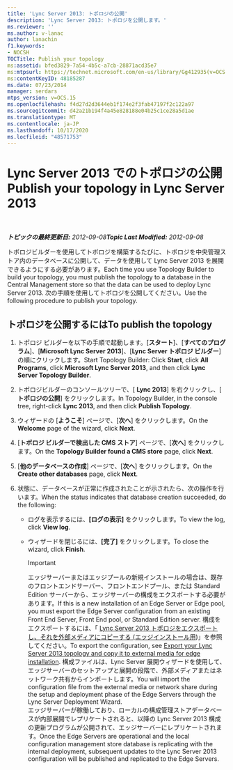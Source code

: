 ```yaml
---
title: 'Lync Server 2013: トポロジの公開'
description: 'Lync Server 2013: トポロジを公開します。'
ms.reviewer: ''
ms.author: v-lanac
author: lanachin
f1.keywords:
- NOCSH
TOCTitle: Publish your topology
ms:assetid: bfed3829-7a54-4b5c-a7cb-28871acd35e7
ms:mtpsurl: https://technet.microsoft.com/en-us/library/Gg412935(v=OCS.15)
ms:contentKeyID: 48185287
ms.date: 07/23/2014
manager: serdars
mtps_version: v=OCS.15
ms.openlocfilehash: f4d27d2d3644eb1f174e2f3fab47197f2c122a97
ms.sourcegitcommit: d42a21b194f4a45e828188e04b25c1ce28a5d1ae
ms.translationtype: MT
ms.contentlocale: ja-JP
ms.lasthandoff: 10/17/2020
ms.locfileid: "48571753"
---
```

# <a name="publish-your-topology-in-lync-server-2013"></a><span data-ttu-id="5311e-103">Lync Server 2013 でのトポロジの公開</span><span class="sxs-lookup"><span data-stu-id="5311e-103">Publish your topology in Lync Server 2013</span></span>

<div data-xmlns="http://www.w3.org/1999/xhtml">

<div class="topic" data-xmlns="http://www.w3.org/1999/xhtml" data-msxsl="urn:schemas-microsoft-com:xslt" data-cs="https://msdn.microsoft.com/">

<div data-asp="https://msdn2.microsoft.com/asp">



</div>

<div id="mainSection">

<div id="mainBody">

<span> </span>

<span data-ttu-id="5311e-104">_**トピックの最終更新日:** 2012-09-08_</span><span class="sxs-lookup"><span data-stu-id="5311e-104">_**Topic Last Modified:** 2012-09-08_</span></span>

<span data-ttu-id="5311e-105">トポロジビルダーを使用してトポロジを構築するたびに、トポロジを中央管理ストア内のデータベースに公開して、データを使用して Lync Server 2013 を展開できるようにする必要があります。</span><span class="sxs-lookup"><span data-stu-id="5311e-105">Each time you use Topology Builder to build your topology, you must publish the topology to a database in the Central Management store so that the data can be used to deploy Lync Server 2013.</span></span> <span data-ttu-id="5311e-106">次の手順を使用してトポロジを公開してください。</span><span class="sxs-lookup"><span data-stu-id="5311e-106">Use the following procedure to publish your topology.</span></span>

<div>

## <a name="to-publish-the-topology"></a><span data-ttu-id="5311e-107">トポロジを公開するには</span><span class="sxs-lookup"><span data-stu-id="5311e-107">To publish the topology</span></span>

1.  <span data-ttu-id="5311e-108">トポロジ ビルダーを以下の手順で起動します。[**スタート**]、[**すべてのプログラム**]、[**Microsoft Lync Server 2013**]、[**Lync Server トポロジ ビルダー**] の順にクリックします。</span><span class="sxs-lookup"><span data-stu-id="5311e-108">Start Topology Builder: Click **Start**, click **All Programs**, click **Microsoft Lync Server 2013**, and then click **Lync Server Topology Builder**.</span></span>

2.  <span data-ttu-id="5311e-109">トポロジビルダーのコンソールツリーで、[ **Lync 2013**] を右クリックし、[ **トポロジの公開**] をクリックします。</span><span class="sxs-lookup"><span data-stu-id="5311e-109">In Topology Builder, in the console tree, right-click **Lync 2013**, and then click **Publish Topology**.</span></span>

3.  <span data-ttu-id="5311e-110">ウィザードの [**ようこそ**] ページで、[**次へ**] をクリックします。</span><span class="sxs-lookup"><span data-stu-id="5311e-110">On the **Welcome** page of the wizard, click **Next**.</span></span>

4.  <span data-ttu-id="5311e-111">[**トポロジ ビルダーで検出した CMS ストア**] ページで、[**次へ**] をクリックします。</span><span class="sxs-lookup"><span data-stu-id="5311e-111">On the **Topology Builder found a CMS store** page, click **Next**.</span></span>

5.  <span data-ttu-id="5311e-112">[**他のデータベースの作成**] ページで、[**次へ**] をクリックします。</span><span class="sxs-lookup"><span data-stu-id="5311e-112">On the **Create other databases** page, click **Next**.</span></span>

6.  <span data-ttu-id="5311e-113">状態に、データベースが正常に作成されたことが示されたら、次の操作を行います。</span><span class="sxs-lookup"><span data-stu-id="5311e-113">When the status indicates that database creation succeeded, do the following:</span></span>
    
      - <span data-ttu-id="5311e-114">ログを表示するには、**[ログの表示]** をクリックします。</span><span class="sxs-lookup"><span data-stu-id="5311e-114">To view the log, click **View log**.</span></span>
    
      - <span data-ttu-id="5311e-115">ウィザードを閉じるには、**[完了]** をクリックします。</span><span class="sxs-lookup"><span data-stu-id="5311e-115">To close the wizard, click **Finish**.</span></span>
        
        <div>
        

        > [!IMPORTANT]  
        > <span data-ttu-id="5311e-116">エッジサーバーまたはエッジプールの新規インストールの場合は、既存のフロントエンドサーバー、フロントエンドプール、または Standard Edition サーバーから、エッジサーバーの構成をエクスポートする必要があります。</span><span class="sxs-lookup"><span data-stu-id="5311e-116">If this is a new installation of an Edge Server or Edge pool, you must export the Edge Server configuration from an existing Front End Server, Front End pool, or Standard Edition server.</span></span> <span data-ttu-id="5311e-117">構成をエクスポートするには、「 <A href="lync-server-2013-export-your-topology-and-copy-it-to-external-media-for-edge-installation.md">Lync Server 2013 トポロジをエクスポートし、それを外部メディアにコピーする (エッジインストール用</A>)」を参照してください。</span><span class="sxs-lookup"><span data-stu-id="5311e-117">To export the configuration, see <A href="lync-server-2013-export-your-topology-and-copy-it-to-external-media-for-edge-installation.md">Export your Lync Server 2013 topology and copy it to external media for edge installation</A>.</span></span> <span data-ttu-id="5311e-118">構成ファイルは、Lync Server 展開ウィザードを使用して、エッジサーバーのセットアップと展開の段階で、外部メディアまたはネットワーク共有からインポートします。</span><span class="sxs-lookup"><span data-stu-id="5311e-118">You will import the configuration file from the external media or network share during the setup and deployment phase of the Edge Servers through the Lync Server Deployment Wizard.</span></span><BR><span data-ttu-id="5311e-119">エッジサーバーが稼働しており、ローカルの構成管理ストアデータベースが内部展開でレプリケートされると、以降の Lync Server 2013 構成の更新プログラムが公開されて、エッジサーバーにレプリケートされます。</span><span class="sxs-lookup"><span data-stu-id="5311e-119">Once the Edge Servers are operational and the local configuration management store database is replicating with the internal deployment, subsequent updates to the Lync Server 2013 configuration will be published and replicated to the Edge Servers.</span></span>

        
        </div>

</div>

</div>

<span> </span>

</div>

</div>

</div>

